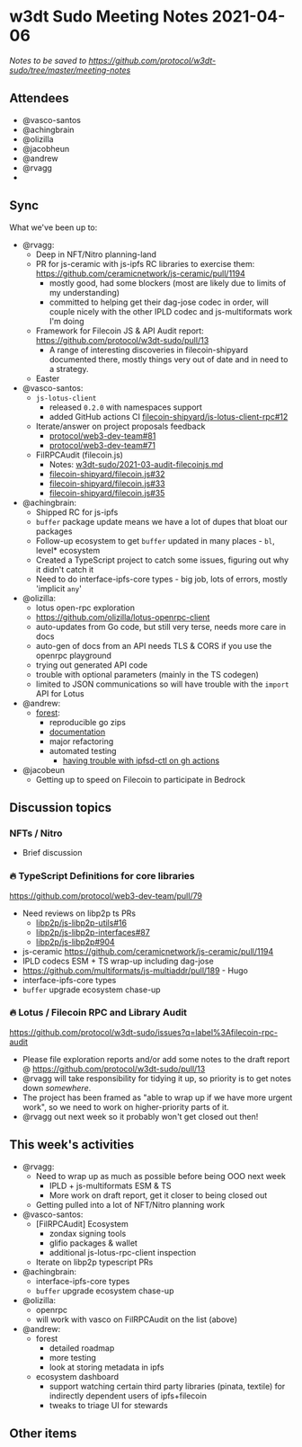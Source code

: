 # w3dt Sudo Meeting Notes 2021-04-06

_Notes to be saved to <https://github.com/protocol/w3dt-sudo/tree/master/meeting-notes>_

## Attendees

 * @vasco-santos
 * @achingbrain
 * @olizilla
 * @jacobheun
 * @andrew
 * @rvagg 
 * <ADD YOUR NAME HERE>

## Sync

What we've been up to:

 * @rvagg:
     - Deep in NFT/Nitro planning-land
     - PR for js-ceramic with js-ipfs RC libraries to exercise them: https://github.com/ceramicnetwork/js-ceramic/pull/1194
         - mostly good, had some blockers (most are likely due to limits of my understanding)
         - committed to helping get their dag-jose codec in order, will couple nicely with the other IPLD codec and js-multiformats work I'm doing
     - Framework for Filecoin JS & API Audit report: https://github.com/protocol/w3dt-sudo/pull/13
         - A range of interesting discoveries in filecoin-shipyard documented there, mostly things very out of date and in need to a strategy.
     - Easter
 * @vasco-santos:
     - `js-lotus-client` 
         - released `0.2.0` with namespaces support
	     - added GitHub actions CI [filecoin-shipyard/js-lotus-client-rpc#12](https://github.com/filecoin-shipyard/js-lotus-client-rpc/pull/12)
     - Iterate/answer on project proposals feedback
	     - [protocol/web3-dev-team#81](https://github.com/protocol/web3-dev-team/pull/81)
         - [protocol/web3-dev-team#71](https://github.com/protocol/web3-dev-team/pull/71)
     - FilRPCAudit (filecoin.js)
	     - Notes: [w3dt-sudo/2021-03-audit-filecoinjs.md](https://github.com/protocol/w3dt-sudo/blob/chore/audit-filecoin.js/home/vasco-santos/2021-03-audit-filecoinjs.md)
	     - [filecoin-shipyard/filecoin.js#32](https://github.com/filecoin-shipyard/filecoin.js/pull/32)
	     - [filecoin-shipyard/filecoin.js#33](https://github.com/filecoin-shipyard/filecoin.js/issues/33)
	     - [filecoin-shipyard/filecoin.js#35](https://github.com/filecoin-shipyard/filecoin.js/issues/35)
 * @achingbrain:
     - Shipped RC for js-ipfs
     - `buffer` package update means we have a lot of dupes that bloat our packages
     - Follow-up ecosystem to get `buffer` updated in many places - `bl`, level* ecosystem
     - Created a TypeScript project to catch some issues, figuring out why it didn't catch it
     - Need to do interface-ipfs-core types - big job, lots of errors, mostly 'implicit `any`'
 * @olizilla:
     - lotus open-rpc exploration
     - https://github.com/olizilla/lotus-openrpc-client 
     - auto-updates from Go code, but still very terse, needs more care in docs
     - auto-gen of docs from an API needs TLS & CORS if you use the openrpc playground
     - trying out generated API code
     - trouble with optional parameters (mainly in the TS codegen)
     - limited to JSON communications so will have trouble with the `import` API for Lotus
 * @andrew:
     - [forest](https://github.com/forestpm/forest):
         - reproducible go zips
         - [documentation](https://github.com/forestpm/forest/tree/master/docs)
         - major refactoring
         - automated testing
             - [having trouble with ipfsd-ctl on gh actions](https://github.com/forestpm/forest/runs/2277326318?check_suite_focus=true)
 * @jacobeun
      - Getting up to speed on Filecoin to participate in Bedrock

## Discussion topics

### NFTs / Nitro

 * Brief discussion

### 🔥 TypeScript Definitions for core libraries

https://github.com/protocol/web3-dev-team/pull/79

 * Need reviews on libp2p ts PRs
      - [libp2p/js-libp2p-utils#16](https://github.com/libp2p/js-libp2p-utils/pull/16)
      - [libp2p/js-libp2p-interfaces#87](https://github.com/libp2p/js-libp2p-interfaces/pull/87)
      - [libp2p/js-libp2p#904](https://github.com/libp2p/js-libp2p/pull/904)
 * js-ceramic https://github.com/ceramicnetwork/js-ceramic/pull/1194
 * IPLD codecs ESM + TS wrap-up including dag-jose
 * https://github.com/multiformats/js-multiaddr/pull/189 - Hugo
 * interface-ipfs-core types
 * `buffer` upgrade ecosystem chase-up

### 🔥 Lotus / Filecoin RPC and Library Audit

https://github.com/protocol/w3dt-sudo/issues?q=label%3Afilecoin-rpc-audit

* Please file exploration reports and/or add some notes to the draft report @ https://github.com/protocol/w3dt-sudo/pull/13
* @rvagg will take responsibility for tidying it up, so priority is to get notes down _somewhere_.
* The project has been framed as "able to wrap up if we have more urgent work", so we need to work on higher-priority parts of it.
* @rvagg out next week so it probably won't get closed out then!

## This week's activities

 * @rvagg:
     - Need to wrap up as much as possible before being OOO next week
         - IPLD + js-multiformats ESM & TS
         - More work on draft report, get it closer to being closed out
     - Getting pulled into a lot of NFT/Nitro planning work
 * @vasco-santos:
     - [FilRPCAudit] Ecosystem
         - zondax signing tools
         - glifio packages & wallet
         - additional js-lotus-rpc-client inspection
     - Iterate on libp2p typescript PRs
 * @achingbrain:
     - interface-ipfs-core types
     - `buffer` upgrade ecosystem chase-up
 * @olizilla:
     - openrpc
     - will work with vasco on FilRPCAudit on the list (above)
 * @andrew:
     - forest
        - detailed roadmap
        - more testing
        - look at storing metadata in ipfs
    - ecosystem dashboard
        - support watching certain third party libraries (pinata, textile) for indirectly dependent users of ipfs+filecoin
        - tweaks to triage UI for stewards 
     
## Other items

